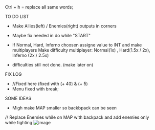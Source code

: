 Ctrl + h = replace all same words;



TO DO LIST
- Make Allies(left) / Enemies(right) outputs in corners
- Maybe fix needed in do while "START"

- If Normal, Hard, Inferno choosen assigne value to INT and make multiplayers
Make difficulty multiplayer: Normal(1x) , Hard(1.5x / 2x), Inferno (2x / 2.5x)
- difficulties still not done. (make later on)


FIX LOG 
- //Fixed here (fixed with (+ 40) & (+ 5)
- Menu fixed with break;

SOME IDEAS
- Migh make MAP smaller so backbpack can be seen 

// Replace Enemies while on MAP with backpack and add enemies only while fighting
![image](https://github.com/skrinal/DungeonStuff/assets/115153680/9f1da854-89bf-4f29-be4f-2560183c77ff)
